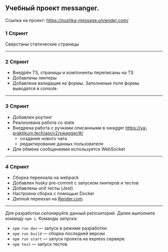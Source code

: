 ## Учебный проект messanger.

Ссылка на проект: https://pushka-message.onrender.com/

### 1 Спринт
Сверстаны статические страницы

---
### 2 Спринт
- Внедрён TS, страницы и компоненты переписаны на TS
- Добавлены линтеры
- Добавлена валидация на формы. Заполненые поля формы выводятся в console.

---
### 3 Спринт
- Добавлен роутинг
- Реализована работа со state
- Внедрена работа с ручками описанными в swagger https://ya-praktikum.tech/api/v2/swagger/#/
  - создание нового чата
  - редактирование данных пользователя
- Для обмена сообщениями используется WebSocket
---
### 4 Спринт
- Сборка переехала на webpack
- Добавлен husky pre-commit с запуском линтеров и тестов
- Добавлены unit тесты (Jest)
- Настроена сборка с помощью Docker
- Деплой переехал на [Render.com](https://render.com/)
---
Для разработки склонируйте данный репозиторий. Далее выполните команду `npm i`.
Команды запуска:

- `npm run dev` — запуск в режиме разработки
- `npm run build` — сборка последней версии
- `npm run start` — запуск проекта на express сервере.
- `npm test` — запуск тестов.
